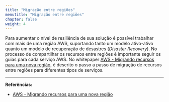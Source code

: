 ```yaml
---
title: "Migração entre regiões"
menutitle: "Migração entre regiões"
chapter: false
weight: 4
---
```


Para aumentar o nível de resiliência de sua solução é possível trabalhar com mais de uma região AWS, suportando tanto um modelo ativo-ativo quanto um modelo de recuperação de desastres (*Disaster Recovery*). No processo de compartilhar os recursos entre regiões é importante seguir os guias para cada serviço AWS. No whitepaper [AWS - Migrando recursos para uma nova região](https://d1.awsstatic.com/whitepapers/aws-migrate-resources-to-new-region.pdf), é descrito o passo a passo de migração de recursos entre regiões para diferentes tipos de serviços.


---
**Referências:**
- [AWS - Migrando recursos para uma nova região](https://d1.awsstatic.com/whitepapers/aws-migrate-resources-to-new-region.pdf)
